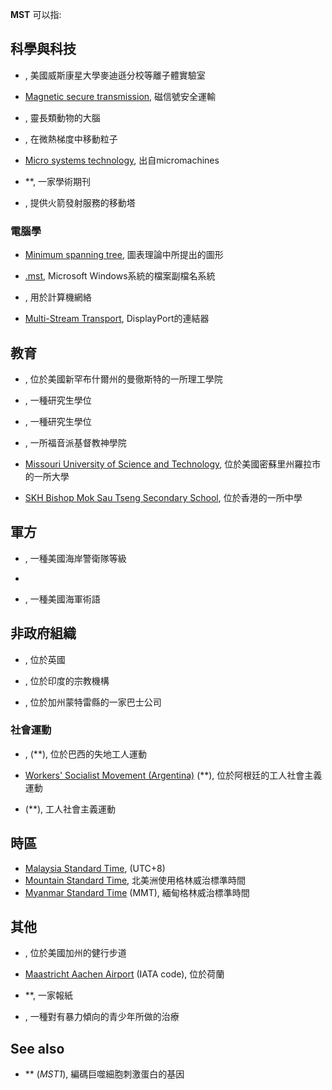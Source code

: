 **MST** 可以指:

## 科學與科技

  - , 美國威斯康星大學麥迪遜分校等離子體實驗室

  - [Magnetic secure transmission](../Page/磁信号安全传输.md "wikilink"), 磁信號安全運輸

  - , 靈長類動物的大腦

  - , 在微熱梯度中移動粒子

  - [Micro systems technology](../Page/微机电系统.md "wikilink"), 出自micromachines

  - **, 一家學術期刊

  - , 提供火箭發射服務的移動塔

### 電腦學

  - [Minimum spanning tree](../Page/最小生成树.md "wikilink"), 圖表理論中所提出的圖形

  - [.mst](../Page/Windows_Installer.md "wikilink"), Microsoft Windows系統的檔案副檔名系統

  - , 用於計算機網絡

  - [Multi-Stream Transport](../Page/DisplayPort.md "wikilink"), DisplayPort的連結器

## 教育

  - , 位於美國新罕布什爾州的曼徹斯特的一所理工學院

  - , 一種研究生學位

  - , 一種研究生學位

  - , 一所福音派基督教神學院

  - [Missouri University of Science and Technology](../Page/密蘇里科技大學.md "wikilink"), 位於美國密蘇里州羅拉市的一所大學

  - [SKH Bishop Mok Sau Tseng Secondary School](../Page/聖公會莫壽增會督中學.md "wikilink"), 位於香港的一所中學

## 軍方

  - , 一種美國海岸警衛隊等級

  -
  - , 一種美國海軍術語

## 非政府組織

  - , 位於英國

  - , 位於印度的宗教機構

  - , 位於加州蒙特雷縣的一家巴士公司

### 社會運動

  - , (**), 位於巴西的失地工人運動

  - [Workers' Socialist Movement (Argentina)](https://zh.wikipedia.org/wiki/工人社会主义运动_\(阿根廷\) "wikilink") (**), 位於阿根廷的工人社會主義運動

  - (**), 工人社會主義運動

## 時區

  - [Malaysia Standard Time](../Page/马来西亚标准时间.md "wikilink"), (UTC+8)
  - [Mountain Standard Time](https://zh.wikipedia.org/wiki/北美山区时区 "wikilink"), 北美洲使用格林威治標準時間
  - [Myanmar Standard Time](https://zh.wikipedia.org/wiki/缅甸标准时间 "wikilink") (MMT), 緬甸格林威治標準時間

## 其他

  - , 位於美國加州的健行步道

  - [Maastricht Aachen Airport](../Page/马斯特里赫特亚琛机场.md "wikilink") (IATA code), 位於荷蘭

  - **, 一家報紙

  - , 一種對有暴力傾向的青少年所做的治療

## See also

  - ** (*MST1*), 編碼巨噬細胞刺激蛋白的基因